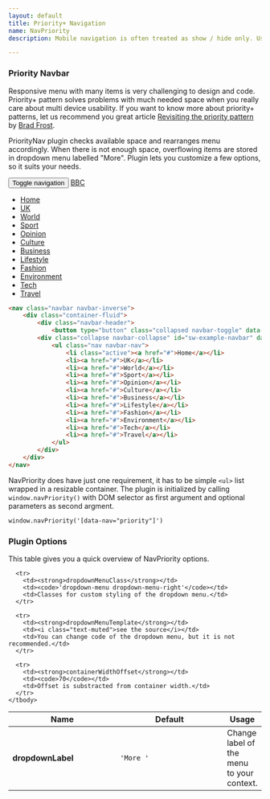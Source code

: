```yaml
---
layout: default
title: Priority+ Navigation
name: NavPriority
description: Mobile navigation is often treated as show / hide only. Usability tests suggest that user experience can be improved by using a priority menu. NavPriority plugin adjust wide navigation to fit the viewport of any device.

---
```


### Priority Navbar

Responsive menu with many items is very challenging to design and code. Priority+ pattern solves problems with much needed space when you really care about multi device usability. If you want to know more about priority+ patterns, let us recommend you great article [Revisiting the priority pattern](http://bradfrost.com/blog/post/revisiting-the-priority-pattern/) by [Brad Frost](https://twitter.com/brad_frost).

PriorityNav plugin checks available space and rearranges menu accordingly. When there is not enough space, overflowing items are stored in dropdown menu labelled "More". Plugin lets you customize a few options, so it suits your needs.

<div class="sw-example sw-example-resizable" id="navbar-priority-1">
  <div class="sw-resizable">
    <nav class="navbar navbar-inverse">
        <div class="container-fluid">
            <div class="navbar-header">
                <button type="button" class="collapsed navbar-toggle" data-toggle="collapse" data-target="#bs-example-navbar-collapse-9" aria-expanded="false"> <span class="sr-only">Toggle navigation</span> <span class="icon-bar"></span> <span class="icon-bar"></span> <span class="icon-bar"></span> </button> <a href="#" class="navbar-brand">BBC</a> </div>
            <div class="collapse navbar-collapse" id="bs-example-navbar-collapse-9" data-nav="priority">
                <ul class="nav navbar-nav">
                    <li class="active"><a href="#">Home</a></li>
                    <li><a href="#">UK</a></li>
                    <li><a href="#">World</a></li>
                    <li><a href="#">Sport</a></li>
                    <li><a href="#">Opinion</a></li>
                    <li><a href="#">Culture</a></li>
                    <li><a href="#">Business</a></li>
                    <li><a href="#">Lifestyle</a></li>
                    <li><a href="#">Fashion</a></li>
                    <li><a href="#">Environment</a></li>
                    <li><a href="#">Tech</a></li>
                    <li><a href="#">Travel</a></li>
                </ul>
            </div>
        </div>
    </nav>
  </div>
</div>

~~~html
<nav class="navbar navbar-inverse">
    <div class="container-fluid">
        <div class="navbar-header">
            <button type="button" class="collapsed navbar-toggle" data-toggle="collapse" data-target="#sw-example-navbar" aria-expanded="false"> <span class="sr-only">Toggle navigation</span> <span class="icon-bar"></span> <span class="icon-bar"></span> <span class="icon-bar"></span> </button> <a href="#" class="navbar-brand">BBC</a> </div>
        <div class="collapse navbar-collapse" id="sw-example-navbar" data-nav="priority">
            <ul class="nav navbar-nav">
                <li class="active"><a href="#">Home</a></li>
                <li><a href="#">UK</a></li>
                <li><a href="#">World</a></li>
                <li><a href="#">Sport</a></li>
                <li><a href="#">Opinion</a></li>
                <li><a href="#">Culture</a></li>
                <li><a href="#">Business</a></li>
                <li><a href="#">Lifestyle</a></li>
                <li><a href="#">Fashion</a></li>
                <li><a href="#">Environment</a></li>
                <li><a href="#">Tech</a></li>
                <li><a href="#">Travel</a></li>
            </ul>
        </div>
    </div>
</nav>
~~~

NavPriority does have just one requirement, it has to be simple `<ul>` list wrapped in a resizable container. The plugin is initialized by calling `window.navPriority()` with DOM selector as first argument and optional parameters as second argment.

~~~html
window.navPriority('[data-nav="priority"]')
~~~

### Plugin Options

This table gives you a quick overview of NavPriority options.

<div class="table-responsive sw-table">
  <table class="table table-bordered">
    <thead>
     <tr>
       <th style="width: 200px">Name</th>
       <th style="width: 200px">Default</th>
       <th>Usage</th>
     </tr>
    </thead>
    <tbody>
      <tr>
        <td><strong>dropdownLabel</strong></td>
        <td><code>'More <i class="caret"></i>'</code></td>
        <td>Change label of the menu to your context.</td>
      </tr>

      <tr>
        <td><strong>dropdownMenuClass</strong></td>
        <td><code>'dropdown-menu dropdown-menu-right'</code></td>
        <td>Classes for custom styling of the dropdown menu.</td>
      </tr>

      <tr>
        <td><strong>dropdownMenuTemplate</strong></td>
        <td><i class="text-muted">see the source</i></td>
        <td>You can change code of the dropdown menu, but it is not recommended.</td>
      </tr>

      <tr>
        <td><strong>containerWidthOffset</strong></td>
        <td><code>70</code></td>
        <td>Offset is substracted from container width.</td>
      </tr>
    </tbody>
  </table>
</div>

